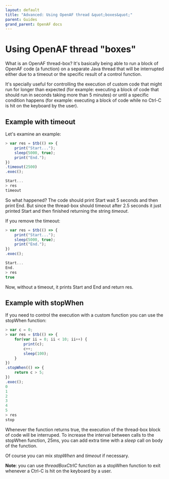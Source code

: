 ```yaml
---
layout: default
title: "Advanced: Using OpenAF thread &quot;boxes&quot;"
parent: Guides
grand_parent: OpenAF docs
---
```


# Using OpenAF thread "boxes"

What is an OpenAF thread-box? It's basically being able to run a block of OpenAF code (a function) on a separate Java thread that will be interrupted either due to a timeout or the specific result of a control function.

It's specially useful for controlling the execution of custom code that might run for longer than expected (for example: executing a block of code that should run in seconds taking more than 5 minutes) or until a specific condition happens (for example: executing a block of code while no Ctrl-C is hit on the keyboard by the user).

## Example with timeout

Let's examine an example:

````javascript
> var res = $tb(() => {
    print("Start...");
    sleep(5000, true);
    print("End.");
})
.timeout(2500)
.exec();

Start...
> res
timeout
````

So what happened? The code should print Start wait 5 seconds and then print End. But since the thread-box should timeout after 2.5 seconds it just printed Start and then finished returning the string _timeout_.

If you remove the timeout:

````javascript
> var res = $tb(() => {
    print("Start...");
    sleep(5000, true);
    print("End.");
})
.exec();

Start...
End.
> res
true
````

Now, without a timeout, it prints Start and End and return res.

## Example with stopWhen

If you need to control the execution with a custom function you can use the stopWhen function:

````javascript
> var c = 0;
> var res = $tb(() => {
    for(var ii = 0; ii < 10; ii++) {
        print(c);
        c++;
        sleep(100);
    }
})
.stopWhen(() => {
    return c > 5;
})
.exec();
0
1
2
3
4
5
> res
stop
````

Whenever the function returns true, the execution of the thread-box block of code will be interruped. To increase the interval between calls to the stopWhen function, 25ms, you can add extra time with a _sleep_ call on body of the function.

Of course you can mix _stopWhen_ and _timeout_ if necessary.

**Note**: you can use _threadBoxCtrlC_ function as a stopWhen function to exit whenever a Ctrl-C is hit on the keyboard by a user.
